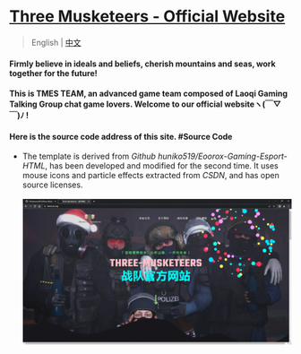 # [ Three Musketeers - Official Website ](https://tmes.eu.org/)
> English | [中文](README_CN.md) 
#### Firmly believe in ideals and beliefs, cherish mountains and seas, work together for the future!
#### This is TMES TEAM, an advanced game team composed of Laoqi Gaming Talking Group chat game lovers. Welcome to our official websiteヽ(￣▽￣)ﾉ !
#### Here is the source code address of this site.   #Source Code
- The template is derived from <i>Github huniko519/Eoorox-Gaming-Esport-HTML</i>, has been developed and modified for the second time. It uses mouse icons and particle effects extracted from <i>CSDN</i>, and has open source licenses.<br><br>
[![Index](img/blog/inner_b1.webp "Index")](https://tmes.eu.org/)


